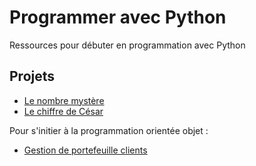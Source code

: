 # Programmer avec Python

Ressources pour débuter en programmation avec Python

## Projets

- [Le nombre mystère](https://github.com/arctenis/programmer-avec-python/blob/main/projets/nombre_mystere.md)
- [Le chiffre de César ](https://github.com/arctenis/programmer-avec-python/blob/main/projets/chiffre_de_cesar.md)

Pour s'initier à la programmation orientée objet :
- [Gestion de portefeuille clients](https://github.com/arctenis/programmer-avec-python/blob/main/projets/gestion_de_clients.md)
